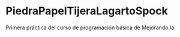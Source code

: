 PiedraPapelTijeraLagartoSpock
=============================

Primera práctica del curso de programación básica de Mejorando.la
